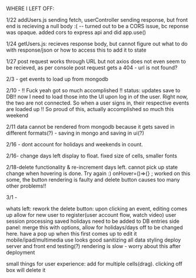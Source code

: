 WHERE I LEFT OFF:

1/22
addUsers.js sending fetch, userController sending response, but front end is recieving a null body :(
-- turned out to be a CORS issue, bc reponse was opaque. added cors to express api and did app.use()


1/24
getUsers.js: recieves response body, but cannot figure out what to do with response/json or how to access this to add it to state

1/27
post request works through URL but not axios
does not even seem to be recieved, as per console
post request gets a 404 - url is not found?

2/3 - get events to load up from mongodb

2/10 - !! Fuck yeah got so much accomplished !!
status: updates save to DB!! now I need to load those into the UI upon log in of the user. Right now, the two are not connected.
So when a user signs in, their respective events are loaded up !!
So proud of this, actually accomplished so much this weekend

2/11 data cannot be rendered from mongodb because it gets saved in different formats(?) - saving in mongo and saving in ui(?)

2/16 - dont account for holidays and weekends in count.

2/16- change days left display to float. fixed size of cells, smaller fonts

2/18-delete functionality & re-increment days left. cannot pick up state change when hovering is done. Try again :) onHover=()=>{}
; worked on this some, the button rendering is faulty and delete button causes too many other problems!! 

3/1 -

whats left:
rework the delete button: upon clicking an event, editing comes up
allow for new user to register(user account flow, watch video)
user session processing
saved holidays need to be added to DB entries
side panel: merge this with options, allow for holidays/days off to be changed here. have a pop up when this first comes up to edit it
mobile/ipad/multimedia use looks good
sanitizing all data
styling
deploy server and front end
testing(?)
rendering is slow - worry about this after deployment


small things for user experience:
add for multiple cells(drag). clicking off box will delete it
